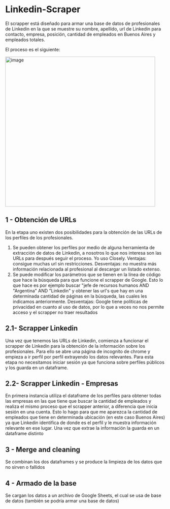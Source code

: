 # Linkedin-Scraper
 El scrapper está diseñado para armar una base de datos de profesionales de Linkedin en la que se muestre su nombre, apellido, url de Linkedin para contacto, empresa, posición, cantidad de empleados en Buenos Aires y empleados totales.

 El proceso es el siguiente:
 
<img width="472" alt="image" src="https://github.com/fasensio97/Linkedin-Scraper/assets/126920318/a108df82-9722-417c-98cf-288b302087c4">

 ## 1 - Obtención de URLs 
En la etapa uno existen dos posibilidades para la obtención de las URLs de los perfiles de los profesionales. 
1) Se pueden obtener los perfiles por medio de alguna herramienta de extracción de datos de Linkedin, a nosotros lo que nos interesa son las URLs para después seguir el proceso. Yo uso Closely. Ventajas: consigue muchas url sin restricciones. Desventajas: no muestra más información relacionada al profesional al descargar un listado extenso.
2) Se puede modificar los parámetros que se tienen en la línea de código que hace la búsqueda para que funcione el scrapper de Google. Esto lo que hace es por ejemplo buscar "jefe de recursos humanos AND "Argentina" AND "Linkedin" y obtener las url's que hay en una determinada cantidad de páginas en la búsqueda, las cuales les indicamos anteriormente. Desventajas: Google tiene políticas de privacidad en cuanto al uso de datos, por lo que a veces no nos permite acceso y el scrapper no traer resultados

## 2.1- Scrapper Linkedin
Una vez que tenemos las URLs de Linkedin, comienza a funcionar el scrapper de Linkedin para la obtención de la información sobre los profesionales. Para ello se abre una página de incognito de chrome y empieza a ir perfil por perfil extrayendo los datos relevantes. Para esta etapa no necesitamos iniciar sesión ya que funciona sobre perfiles públicos y los guarda en un dataframe.

## 2.2- Scrapper Linkedin - Empresas
En primera instancia utiliza el dataframe de los perfiles para obtener todas las empresas en las que tiene que buscar la cantidad de empleados y realiza el mismo proceso que el scrapper anterior, a diferencia que inicia sesión en una cuenta. Esto lo hago para que me aparezca la cantidad de empleados que tiene en determinada ubicación (en este caso Buenos Aires) ya que Linkedin identifica de donde es el perfil y le muestra información relevante en ese lugar. Una vez que extrae la información la guarda en un dataframe distinto

## 3 - Merge and cleaning
Se combinan los dos dataframes y se produce la limpieza de los datos que no sirven o fallidos

## 4 - Armado de la base
Se cargan los datos a un archivo de Google Sheets, el cual se usa de base de datos (también se podría armar una base de datos)

